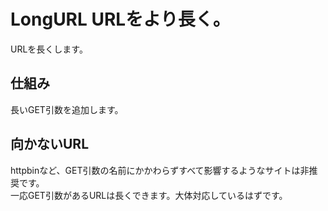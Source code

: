# LongURL URLをより長く。
URLを長くします。
## 仕組み
長いGET引数を追加します。
## 向かないURL
httpbinなど、GET引数の名前にかかわらずすべて影響するようなサイトは非推奨です。  
一応GET引数があるURLは長くできます。大体対応しているはずです。
